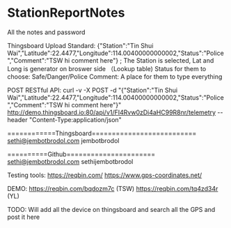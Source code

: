 # StationReportNotes
All the notes and password

Thingsboard Upload Standard:
{"Station":"Tin Shui Wai","Latitude":22.4477,"Longitude":114.00400000000002,"Status":"Police","Comment":"TSW hi comment here"}
;
The Station is selected, Lat and Long is generator on broswer side （Lookup table)
Status for them to choose: Safe/Danger/Police
Comment: A place for them to type everything

POST RESTful API:
curl -v -X POST -d "{"Station":"Tin Shui Wai","Latitude":22.4477,"Longitude":114.00400000000002,"Status":"Police","Comment":"TSW hi comment here"}" http://demo.thingsboard.io:80/api/v1/FI4Rvw0zDi4aHC99R8nr/telemetry --header "Content-Type:application/json"


============Thingsboard==========================
sethi@jembotbrodol.com
jembotbrodol

==========Github======================
sethi@jembotbrodol.com
sethijembotbrodol



Testing tools:
https://reqbin.com/
https://www.gps-coordinates.net/

DEMO:
https://reqbin.com/bqdozm7c  (TSW)
https://reqbin.com/tq4zd34r  (YL)

TODO:
Will add all the device on thingsboard and search all the GPS and post it here
